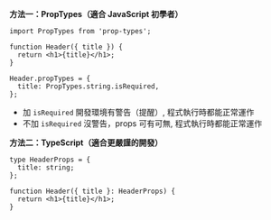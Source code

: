 **方法一：PropTypes（適合 JavaScript 初學者）**

    import PropTypes from 'prop-types';
    
    function Header({ title }) {
      return <h1>{title}</h1>;
    }
    
    Header.propTypes = {
      title: PropTypes.string.isRequired,
    };

 - 加 `isRequired` 開發環境有警告（提醒）, 程式執行時都能正常運作
  - 不加 `isRequired` 沒警告，props 可有可無, 程式執行時都能正常運作

**方法二：TypeScript（適合更嚴謹的開發）**

    type HeaderProps = {
      title: string;
    };
    
    function Header({ title }: HeaderProps) {
      return <h1>{title}</h1>;
    }
